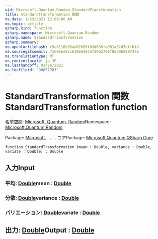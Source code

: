 ```yaml
---
uid: Microsoft.Quantum.Random.StandardTransformation
title: StandardTransformation 関数
ms.date: 1/23/2021 12:00:00 AM
ms.topic: article
qsharp.kind: function
qsharp.namespace: Microsoft.Quantum.Random
qsharp.name: StandardTransformation
qsharp.summary: ''
ms.openlocfilehash: c5e8110b25ab02b55f02d886fa081a32d7dffb1d
ms.sourcegitcommit: 71605ea9cc630e84e7ef29027e1f0ea06299747e
ms.translationtype: MT
ms.contentlocale: ja-JP
ms.lasthandoff: 01/26/2021
ms.locfileid: "98857783"
---
```

# <a name="standardtransformation-function"></a><span data-ttu-id="a9fc0-102">StandardTransformation 関数</span><span class="sxs-lookup"><span data-stu-id="a9fc0-102">StandardTransformation function</span></span>

<span data-ttu-id="a9fc0-103">名前空間: [Microsoft. Quantum. Random](xref:Microsoft.Quantum.Random)</span><span class="sxs-lookup"><span data-stu-id="a9fc0-103">Namespace: [Microsoft.Quantum.Random](xref:Microsoft.Quantum.Random)</span></span>

<span data-ttu-id="a9fc0-104">Package: [Microsoft.](https://nuget.org/packages/Microsoft.Quantum.QSharp.Core) ....... コア</span><span class="sxs-lookup"><span data-stu-id="a9fc0-104">Package: [Microsoft.Quantum.QSharp.Core](https://nuget.org/packages/Microsoft.Quantum.QSharp.Core)</span></span>




```qsharp
function StandardTransformation (mean : Double, variance : Double, variate : Double) : Double
```


## <a name="input"></a><span data-ttu-id="a9fc0-105">入力</span><span class="sxs-lookup"><span data-stu-id="a9fc0-105">Input</span></span>

### <a name="mean--double"></a><span data-ttu-id="a9fc0-106">平均: [Double](xref:microsoft.quantum.lang-ref.double)</span><span class="sxs-lookup"><span data-stu-id="a9fc0-106">mean : [Double](xref:microsoft.quantum.lang-ref.double)</span></span>




### <a name="variance--double"></a><span data-ttu-id="a9fc0-107">分散: [Double](xref:microsoft.quantum.lang-ref.double)</span><span class="sxs-lookup"><span data-stu-id="a9fc0-107">variance : [Double](xref:microsoft.quantum.lang-ref.double)</span></span>




### <a name="variate--double"></a><span data-ttu-id="a9fc0-108">バリエーション: [Double](xref:microsoft.quantum.lang-ref.double)</span><span class="sxs-lookup"><span data-stu-id="a9fc0-108">variate : [Double](xref:microsoft.quantum.lang-ref.double)</span></span>





## <a name="output--double"></a><span data-ttu-id="a9fc0-109">出力: [Double](xref:microsoft.quantum.lang-ref.double)</span><span class="sxs-lookup"><span data-stu-id="a9fc0-109">Output : [Double](xref:microsoft.quantum.lang-ref.double)</span></span>

